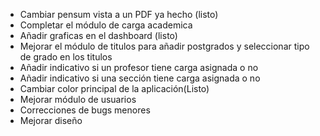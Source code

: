 - Cambiar pensum vista a un PDF ya hecho (listo)
- Completar el módulo de carga academica
- Añadir graficas en el dashboard (listo)
- Mejorar el módulo de titulos para añadir postgrados y seleccionar tipo de grado en los titulos
- Añadir indicativo si un profesor tiene carga asignada o no
- Añadir indicativo si una sección tiene carga asignada o no
- Cambiar color principal de la aplicación(Listo)
- Mejorar módulo de usuarios
- Correcciones de bugs menores
- Mejorar diseño
